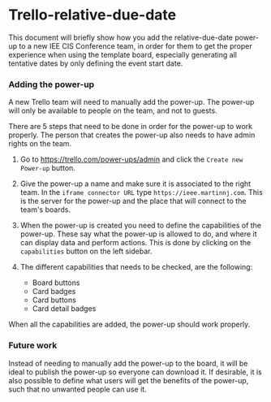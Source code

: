 # Trello-relative-due-date

This document will briefly show how you add the relative-due-date power-up to a new IEE CIS Conference team, in order for them to get the proper experience when using the template board, especially generating all tentative dates by only defining the event start date. 

### Adding the power-up

A new Trello team will need to manually add the power-up. The power-up will only be available to people on the team, and not to guests.

There are 5 steps that need to be done in order for the power-up to work properly. The person that creates the power-up also needs to have admin rights on the team. 

1. Go to https://trello.com/power-ups/admin and click the `Create new Power-up` button.
1. Give the power-up a name and make sure it is associated to the right team. In the `iframe connector URL` type `https://ieee.martinnj.com`. This is the server for the power-up and the place that will connect to the team's boards.
1. When the power-up is created you need to define the capabilities of the power-up. These say what the power-up is allowed to do, and where it can display data and perform actions. This is done by clicking on the `capabilities` button on the left sidebar.
1. The different capabilities that needs to be checked, are the following: 

	* Board buttons
	* Card badges	
	* Card buttons
	* Card detail badges

When all the capabilities are added, the power-up should work properly. 



### Future work

Instead of needing to manually add the power-up to the board, it will be ideal to publish the power-up so everyone can download it. If desirable, it is also possible to define what users will get the benefits of the power-up, such that no unwanted people can use it. 
